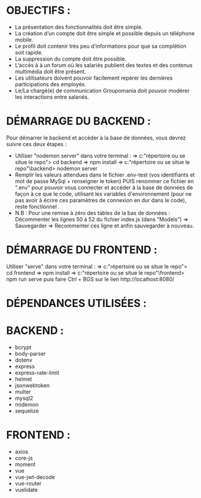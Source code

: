 # OBJECTIFS :

- La présentation des fonctionnalités doit être simple.
- La création d’un compte doit être simple et possible depuis un téléphone mobile.
- Le profil doit contenir très peu d’informations pour que sa complétion soit rapide.
- La suppression du compte doit être possible.
- L’accès à à un forum où les salariés publient des textes et des contenus multimédia doit être présent.
- Les utilisateurs doivent pouvoir facilement repérer les dernières participations des employés.
- Le/La chargé(e) de communication Groupomania doit pouvoir modérer les interactions entre salariés.

# DÉMARRAGE DU BACKEND :

Pour démarrer le backend et accéder à la base de données, vous devrez suivre ces deux étapes :

- Utiliser "nodemon server" dans votre terminal :
  => c:\"répertoire ou se situe le repo"> cd backend
  => npm install
  => c:\"répertoire ou se situe le repo"\backend> nodemon server
- Remplir les valeurs attendues dans le fichier .env-test (vos identifiants et mot de passe MySql + renseigner le token) PUIS renommer ce fichier en ".env" pour pouvoir vous connecter et accéder à la base de données de façon à ce que le code, utilisant les variables d'environnement (pour ne pas avoir à écrire ces paramètres de connexion en dur dans le code), reste fonctionnel .
- N.B : Pour une remise à zéro des tables de la bas de données : Décommenter les lignes 50 à 52 du fichier index.js (dans "Models") => Sauvegarder => Recommenter ces ligne et anfin sauvegarder à nouveau.

# DÉMARRAGE DU FRONTEND :

Utiliser "serve" dans votre terminal :
=> c:\"répertoire ou se situe le repo"> cd frontend
=> npm install
=> c:\"répertoire ou se situe le repo"\frontend> npm run serve puis faire Ctrl + BGS sur le lien http://localhost:8080/

# DÉPENDANCES UTILISÉES :

# BACKEND :

- bcrypt
- body-parser
- dotenv
- express
- express-rate-limit
- helmet
- jsonwebtoken
- multer
- mysql2
- nodemon
- sequelize

# FRONTEND :

- axios
- core-js
- moment
- vue
- vue-jwt-decode
- vue-router
- vuelidate
